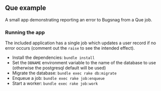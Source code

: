 ## Que example

A small app demonstrating reporting an error to Bugsnag from a Que job.

### Running the app

The included application has a single job which updates a user record if no
error occurs (comment out the `raise` to see the intended effect).

* Install the dependencies: `bundle install`
* Set the `DBNAME` environment variable to the name of the database to use
  (otherwise the postgresql default will be used)
* Migrate the database: `bundle exec rake db:migrate`
* Enqueue a job: `bundle exec rake job:enqueue`
* Start a worker: `bundle exec rake job:work`
